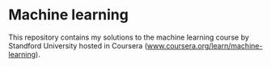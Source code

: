 # Machine learning

This repository contains my solutions to the machine learning course by Standford University hosted in Coursera (www.coursera.org/learn/machine-learning).
